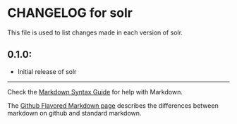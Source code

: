 # CHANGELOG for solr

This file is used to list changes made in each version of solr.

## 0.1.0:

* Initial release of solr

- - - 
Check the [Markdown Syntax Guide](http://daringfireball.net/projects/markdown/syntax) for help with Markdown.

The [Github Flavored Markdown page](http://github.github.com/github-flavored-markdown/) describes the differences between markdown on github and standard markdown.
